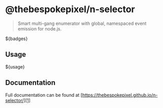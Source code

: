 # @thebespokepixel/n-selector

> Smart multi-gang enumerator with global, namespaced event emission for node.js.

${badges}

## Usage

${usage}

## Documentation
Full documentation can be found at [https://thebespokepixel.github.io/n-selector/][1]

[1]: https://thebespokepixel.github.io/n-selector/
